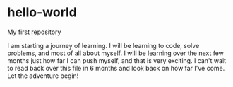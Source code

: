 # hello-world
My first repository

I am starting a journey of learning. I will be learning to code, solve problems, and most of all
about myself. I will be learning over the next few months just how far I can push myself, and that 
is very exciting. I can't wait to read back over this file in 6 months and look back on how far I've
come. Let the adventure begin!
